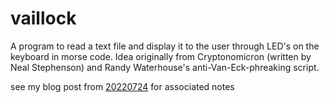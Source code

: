 # vaillock

A program to read a text file and display it to the user through LED's on the keyboard in morse code. 
Idea originally from Cryptonomicron (written by Neal Stephenson) and Randy Waterhouse's anti-Van-Eck-phreaking script.

see my blog post from [20220724](https://ninjajoe9.github.io/whirlwind/) for associated notes
